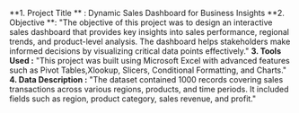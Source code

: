 **1. Project Title ** :
Dynamic Sales Dashboard for Business Insights
**2. Objective **:
   "The objective of this project was to design an interactive sales dashboard that provides key insights into sales performance, regional trends, and product-level analysis. The dashboard helps stakeholders make informed decisions by visualizing critical data points effectively."
**3. Tools Used :**
   "This project was built using Microsoft Excel with advanced features such as Pivot Tables,Xlookup, Slicers, Conditional Formatting, and Charts."
**4. Data Description :**
   "The dataset contained 1000 records covering sales transactions across various regions, products, and time periods. It included fields such as region, product category, sales revenue, and profit."
